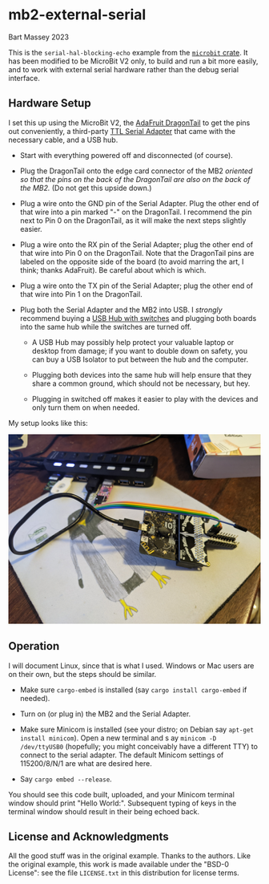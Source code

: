 # mb2-external-serial
Bart Massey 2023

This is the `serial-hal-blocking-echo` example from the
[`microbit` crate](https://crates.io/crates/microbit). It
has been modified to be MicroBit V2 only, to build and run a
bit more easily, and to work with external serial hardware
rather than the debug serial interface.

## Hardware Setup

I set this up using the MicroBit V2, the [AdaFruit
DragonTail](https://www.adafruit.com/product/3695) to get
the pins out conveniently, a third-party [TTL Serial
Adapter](https://www.amazon.com/dp/B08ZS6H9VS) that came
with the necessary cable, and a USB hub.

* Start with everything powered off and disconnected (of
  course).

* Plug the DragonTail onto the edge card connector of the
  MB2 *oriented so that the pins on the back of the
  DragonTail are also on the back of the MB2.* (Do not get
  this upside down.)

* Plug a wire onto the GND pin of the Serial Adapter.
  Plug the other end of that wire into a pin marked "-" on
  the DragonTail. I recommend the pin next to Pin 0 on the
  DragonTail, as it will make the next steps slightly
  easier.

* Plug a wire onto the RX pin of the Serial Adapter; plug
  the other end of that wire into Pin 0 on the
  DragonTail. Note that the DragonTail pins are labeled on
  the opposite side of the board (to avoid marring the art,
  I think; thanks AdaFruit). Be careful about which is
  which.

* Plug a wire onto the TX pin of the Serial Adapter; plug
  the other end of that wire into Pin 1 on the
  DragonTail.

* Plug both the Serial Adapter and the MB2 into USB. I
  *strongly* recommend buying a [USB Hub with
  switches](https://www.amazon.com/gp/product/B07C1VSJLT/)
  and plugging both boards into the same hub while the
  switches are turned off.
  
  * A USB Hub may possibly help protect your valuable laptop
    or desktop from damage; if you want to double down on
    safety, you can buy a USB Isolator to put between the
    hub and the computer.

  * Plugging both devices into the same hub will help ensure
    that they share a common ground, which should not be
    necessary, but hey.

  * Plugging in switched off makes it easier to play with
    the devices and only turn them on when needed.

My setup looks like this:

![MicroBit V2 and Serial Adapter attached to USB Hub](setup.jpg)

## Operation

I will document Linux, since that is what I used. Windows or
Mac users are on their own, but the steps should be similar.

* Make sure `cargo-embed` is installed (say `cargo install
  cargo-embed` if needed).
  
* Turn on (or plug in) the MB2 and the Serial Adapter.

* Make sure Minicom is installed (see your distro; on Debian
  say `apt-get install minicom`). Open a new terminal and s
  ay `minicom -D /dev/ttyUSB0` (hopefully; you might
  conceivably have a different TTY) to connect to the serial
  adapter. The default Minicom settings of 115200/8/N/1 are
  what are desired here.

* Say `cargo embed --release`.

You should see this code built, uploaded, and your Minicom
terminal window should print "Hello World:". Subsequent
typing of keys in the terminal window should result in their
being echoed back.

## License and Acknowledgments

All the good stuff was in the original example. Thanks to
the authors. Like the original example, this work is made
available under the "BSD-0 License": see the file
`LICENSE.txt` in this distribution for license terms.

